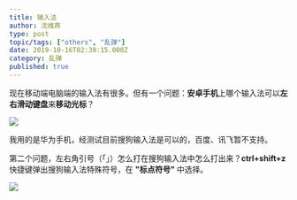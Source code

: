```yaml
---
title: 输入法
author: 沈维燕
type: post
topic/tags: ["others", "乱弹"]
date: 2019-10-16T02:39:15.000Z
category: 乱弹
published: true
---
```


现在移动端电脑端的输入法有很多。但有一个问题：**安卓手机**上哪个输入法可以**左右滑动键盘**来**移动光标**？

![](https://note.bioitee.com/yuque/0/2019/png/126032/1571194197988-5c31fdeb-2c2a-4141-bc4b-1dcef2ba3cf0.png#align=left&display=inline&height=253&originHeight=253&originWidth=720&size=0&status=done&width=720)

我用的是华为手机，经测试目前搜狗输入法是可以的，百度、讯飞暂不支持。

第二个问题，左右角引号（「」）怎么打在搜狗输入法中怎么打出来？**ctrl+shift+z** 快捷键弹出搜狗输入法特殊符号，在 **"标点符号"** 中选择。

![](https://note.bioitee.com/yuque/0/2019/png/126032/1571196635629-4ddb115f-d4d7-42f4-9001-c6c6eeb2aed3.png#align=left&display=inline&height=498&name=image.png&originHeight=498&originWidth=596&size=37231&status=done&width=596)

